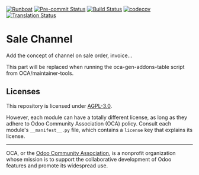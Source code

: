 
[![Runboat](https://img.shields.io/badge/runboat-Try%20me-875A7B.png)](https://runboat.odoo-community.org/builds?repo=OCA/sale-channel&target_branch=17.0)
[![Pre-commit Status](https://github.com/OCA/sale-channel/actions/workflows/pre-commit.yml/badge.svg?branch=17.0)](https://github.com/OCA/sale-channel/actions/workflows/pre-commit.yml?query=branch%3A17.0)
[![Build Status](https://github.com/OCA/sale-channel/actions/workflows/test.yml/badge.svg?branch=17.0)](https://github.com/OCA/sale-channel/actions/workflows/test.yml?query=branch%3A17.0)
[![codecov](https://codecov.io/gh/OCA/sale-channel/branch/17.0/graph/badge.svg)](https://codecov.io/gh/OCA/sale-channel)
[![Translation Status](https://translation.odoo-community.org/widgets/sale-channel-17-0/-/svg-badge.svg)](https://translation.odoo-community.org/engage/sale-channel-17-0/?utm_source=widget)

<!-- /!\ do not modify above this line -->

# Sale Channel

Add the concept of channel on sale order, invoice...

<!-- /!\ do not modify below this line -->

<!-- prettier-ignore-start -->

[//]: # (addons)

This part will be replaced when running the oca-gen-addons-table script from OCA/maintainer-tools.

[//]: # (end addons)

<!-- prettier-ignore-end -->

## Licenses

This repository is licensed under [AGPL-3.0](LICENSE).

However, each module can have a totally different license, as long as they adhere to Odoo Community Association (OCA)
policy. Consult each module's `__manifest__.py` file, which contains a `license` key
that explains its license.

----
OCA, or the [Odoo Community Association](http://odoo-community.org/), is a nonprofit
organization whose mission is to support the collaborative development of Odoo features
and promote its widespread use.
